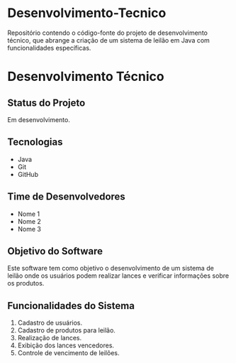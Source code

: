 # Desenvolvimento-Tecnico
Repositório contendo o código-fonte do projeto de desenvolvimento técnico, que abrange a criação de um sistema de leilão em Java com funcionalidades específicas.

# Desenvolvimento Técnico

## Status do Projeto
Em desenvolvimento.

## Tecnologias
- Java
- Git
- GitHub

## Time de Desenvolvedores
- Nome 1
- Nome 2
- Nome 3

## Objetivo do Software
Este software tem como objetivo o desenvolvimento de um sistema de leilão onde os usuários podem realizar lances e verificar informações sobre os produtos.

## Funcionalidades do Sistema
1. Cadastro de usuários.
2. Cadastro de produtos para leilão.
3. Realização de lances.
4. Exibição dos lances vencedores.
5. Controle de vencimento de leilões.
